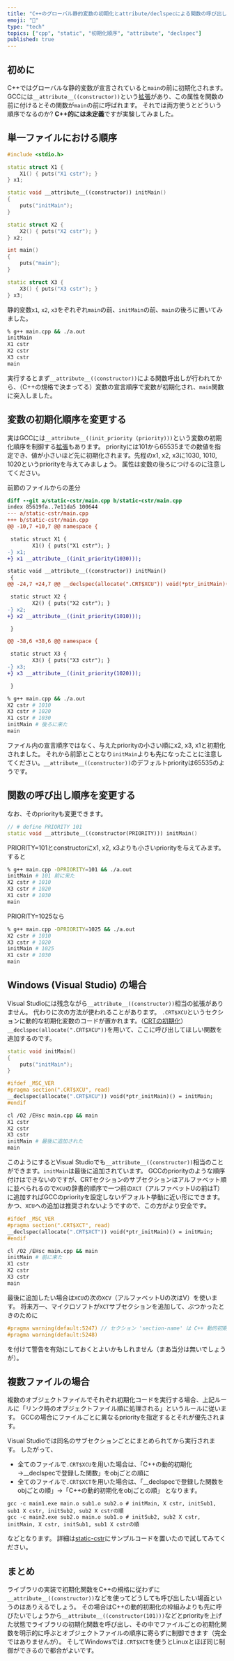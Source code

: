 ```yaml
---
title: "C++のグローバル静的変数の初期化とattribute/declspecによる関数の呼び出し順序の制御"
emoji: "📖"
type: "tech"
topics: ["cpp", "static", "初期化順序", "attribute", "declspec"]
published: true
---
```

## 初めに
C++ではグローバルな静的変数が宣言されていると`main`の前に初期化されます。
GCCには`__attribute__((constructor))`という[拡張](https://gcc.gnu.org/onlinedocs/gcc/Common-Function-Attributes.html)があり、この属性を関数の前に付けるとその関数が`main`の前に呼ばれます。
それでは両方使うとどういう順序でなるのか? **C++的には未定義**ですが実験してみました。

## 単一ファイルにおける順序
```cpp
#include <stdio.h>

static struct X1 {
    X1() { puts("X1 cstr"); }
} x1;

static void __attribute__((constructor)) initMain()
{
    puts("initMain");
}

static struct X2 {
    X2() { puts("X2 cstr"); }
} x2;

int main()
{
    puts("main");
}

static struct X3 {
    X3() { puts("X3 cstr"); }
} x3;
```

静的変数`x1`, `x2`, `x3`をぞれぞれ`main`の前、`initMain`の前、`main`の後ろに置いてみました。

```bash
% g++ main.cpp && ./a.out
initMain
X1 cstr
X2 cstr
X3 cstr
main
```

実行するとまず`__attribute__((constructor))`による関数呼出しが行われてから、（C++の規格で決まってる）変数の宣言順序で変数が初期化され、`main`関数に突入しました。

## 変数の初期化順序を変更する
実はGCCには`__attribute__((init_priority (priority)))`という変数の初期化順序を制御する[拡張](https://gcc.gnu.org/onlinedocs/gcc/C_002b_002b-Attributes.html)もあります。
priorityには101から65535までの数値を指定でき、値が小さいほど先に初期化されます。先程のx1, x2, x3に1030, 1010, 1020というpriorityを与えてみましょう。
属性は変数の後ろにつけるのに注意してください。

前節のファイルからの差分
```diff
diff --git a/static-cstr/main.cpp b/static-cstr/main.cpp
index 85619fa..7e11da5 100644
--- a/static-cstr/main.cpp
+++ b/static-cstr/main.cpp
@@ -10,7 +10,7 @@ namespace {

 static struct X1 {
        X1() { puts("X1 cstr"); }
-} x1;
+} x1 __attribute__((init_priority(1030)));

static void __attribute__((constructor)) initMain()
 {
@@ -24,7 +24,7 @@ __declspec(allocate(".CRT$XCU")) void(*ptr_initMain)() = initMain;

 static struct X2 {
        X2() { puts("X2 cstr"); }
-} x2;
+} x2 __attribute__((init_priority(1010)));

 }

@@ -38,6 +38,6 @@ namespace {

 static struct X3 {
        X3() { puts("X3 cstr"); }
-} x3;
+} x3 __attribute__((init_priority(1020)));

 }
 ```

```bash
% g++ main.cpp && ./a.out
X2 cstr # 1010
X3 cstr # 1020
X1 cstr # 1030
initMain # 後ろに来た
main
```
ファイル内の宣言順序ではなく、与えたpriorityの小さい順にx2, x3, x1と初期化されました。
それから前節とことなり`initMain`よりも先になったことに注意してください。`__attribute__((constructor))`のデフォルトpriorityは65535のようです。

## 関数の呼び出し順序を変更する

なお、そのpriorityも変更できます。

```cpp
// # define PRIORITY 101
static void __attribute__((constructor(PRIORITY))) initMain()
```

PRIORITY=101とconstructorにx1, x2, x3よりも小さいpriorityを与えてみます。
すると

```bash
% g++ main.cpp -DPRIORITY=101 && ./a.out
initMain # 101 前に来た
X2 cstr # 1010
X3 cstr # 1020
X1 cstr # 1030
main
```
PRIORITY=1025なら

```bash
% g++ main.cpp -DPRIORITY=1025 && ./a.out
X2 cstr # 1010
X3 cstr # 1020
initMain # 1025
X1 cstr # 1030
main
```

## Windows (Visual Studio) の場合
Visual Studioには残念ながら`__attribute__((constructor))`相当の拡張がありません。
代わりに次の方法が使われることがあります。
`.CRT$XCU`というセクションに動的な初期化変数のコードが置かれます。（[CRTの初期化](https://learn.microsoft.com/ja-jp/cpp/c-runtime-library/crt-initialization?view=msvc-170)）
`__declspec(allocate(".CRT$XCU"))`を用いて、ここに呼び出してほしい関数を追加するのです。

```cpp
static void initMain()
{
    puts("initMain");
}

#ifdef _MSC_VER
#pragma section(".CRT$XCU", read)
__declspec(allocate(".CRT$XCU")) void(*ptr_initMain)() = initMain;
#endif
```

```bash
cl /O2 /EHsc main.cpp && main
X1 cstr
X2 cstr
X3 cstr
initMain # 最後に追加された
main
```

このようにするとVisual Studioでも`__attribute__((constructor))`相当のことができます。`initMain`は最後に追加されています。
GCCのpriorityのような順序付けはできないのですが、CRTセクションのサブセクションはアルファベット順に並べられるので`XCU`の辞書的順序で一つ前の`XCT`（アルファベットUの前はT）に追加すればGCCのpriorityを設定しないデフォルト挙動に近い形にできます。
かつ、`XCU`への追加は推奨されないようですので、この方がより安全です。

```cpp
#ifdef _MSC_VER
#pragma section(".CRT$XCT", read)
__declspec(allocate(".CRT$XCT")) void(*ptr_initMain)() = initMain;
#endif
```
```bash
cl /O2 /EHsc main.cpp && main
initMain # 前に来た
X1 cstr
X2 cstr
X3 cstr
main
```

最後に追加したい場合は`XCU`の次の`XCV`（アルファベットUの次はV）を使います。
将来万一、マイクロソフトが`XCT`サブセクションを追加して、ぶつかったときのために

```cpp
#pragma warning(default:5247) // セクション 'section-name' は C++ 動的初期化用に予約されています。
#pragma warning(default:5248)
```
を付けて警告を有効にしておくとよいかもしれません（まあ当分は無いでしょうが）。

## 複数ファイルの場合
複数のオブジェクトファイルでそれぞれ初期化コードを実行する場合、上記ルールに「リンク時のオブジェクトファイル順に処理される」というルールに従います。
GCCの場合にファイルごとに異なるpriorityを指定するとそれが優先されます。

Visual Studioでは同名のサブセクションごとにまとめられてから実行されます。
したがって、
- 全てのファイルで`.CRT$XCU`を用いた場合は、「C++の動的初期化→__declspecで登録した関数」をobjごとの順に
- 全てのファイルで`.CRT$XCT`を用いた場合は、「__declspecで登録した関数をobjごとの順」→「C++の動的初期化をobjごとの順」
となります。

```
gcc -c main1.exe main.o sub1.o sub2.o # initMain, X cstr, initSub1, sub1 X cstr, initSub2, sub2 X cstrの順
gcc -c main2.exe sub2.o main.o sub1.o # initSub2, sub2 X cstr, initMain, X cstr, initSub1, sub1 X cstrの順
```
などとなります。
詳細は[static-cstr](https://github.com/herumi/misc/tree/main/static-cstr)にサンプルコードを置いたので試してみてください。

## まとめ
ライブラリの実装で初期化関数をC++の規格に従わずに`__attribute__((constructor))`などを使ってどうしても呼び出したい場面というのはありえるでしょう。
その場合はC++の動的初期化の枠組みよりも先に呼びたいでしょうから`__attribute__((constructor(101)))`などとpriorityを上げた状態でライブラリの初期化関数を呼び出し、その中でファイルごとの初期化関数を明示的に呼ぶとオブジェクトファイルの順序に寄らずに制御できます（完全ではありませんが）。
そしてWindowsでは`.CRT$XCT`を使うとLinuxとほぼ同じ制御ができるので都合がよいです。
